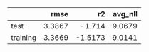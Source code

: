 |          |   rmse |      r2 |   avg_nll |
|:---------|-------:|--------:|----------:|
| test     | 3.3867 | -1.714  |    9.0679 |
| training | 3.3669 | -1.5173 |    9.0141 |